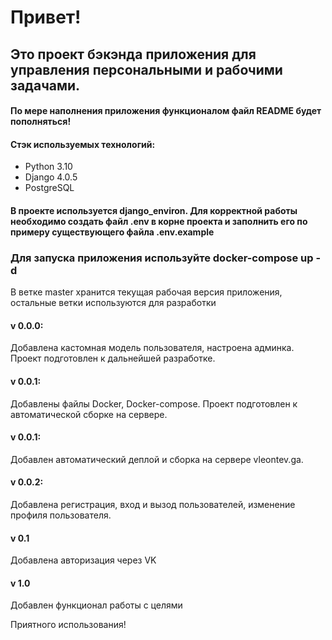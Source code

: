 # Привет!

## Это проект бэкэнда приложения для управления персональными и рабочими задачами.

#### По мере наполнения приложения функционалом файл README будет пополняться!

#### Стэк используемых технологий:

* Python 3.10
* Django 4.0.5
* PostgreSQL

#### В проекте используется django_environ. Для корректной работы необходимо создать файл .env в корне проекта и заполнить его по примеру существующего файла .env.example

### Для запуска приложения используйте docker-compose up -d

В ветке master хранится текущая рабочая версия приложения, остальные ветки используются для разработки

#### v 0.0.0:

Добавлена кастомная модель пользователя, настроена админка. Проект подготовлен к дальнейшей разработке.

#### v 0.0.1:

Добавлены файлы Docker, Docker-compose. Проект подготовлен к автоматической сборке на сервере.

#### v 0.0.1:

Добавлен автоматический деплой и сборка на сервере vleontev.ga.

#### v 0.0.2:

Добавлена регистрация, вход и вызод пользователей, изменение профиля пользователя.

#### v 0.1

Добавлена авторизация через VK

#### v 1.0 

Добавлен функционал работы с целями

Приятного использования!
